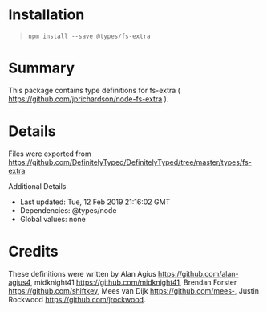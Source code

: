 # Installation
> `npm install --save @types/fs-extra`

# Summary
This package contains type definitions for fs-extra ( https://github.com/jprichardson/node-fs-extra ).

# Details
Files were exported from https://github.com/DefinitelyTyped/DefinitelyTyped/tree/master/types/fs-extra

Additional Details
 * Last updated: Tue, 12 Feb 2019 21:16:02 GMT
 * Dependencies: @types/node
 * Global values: none

# Credits
These definitions were written by Alan Agius <https://github.com/alan-agius4>, midknight41 <https://github.com/midknight41>, Brendan Forster <https://github.com/shiftkey>, Mees van Dijk <https://github.com/mees->, Justin Rockwood <https://github.com/jrockwood>.
